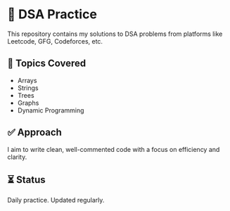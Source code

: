 # 📘 DSA Practice

This repository contains my solutions to DSA problems from platforms like Leetcode, GFG, Codeforces, etc.

## 🔖 Topics Covered
- Arrays
- Strings
- Trees
- Graphs
- Dynamic Programming

## ✅ Approach
I aim to write clean, well-commented code with a focus on efficiency and clarity.

## ⏳ Status
Daily practice. Updated regularly.

